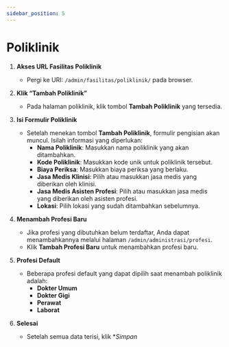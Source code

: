 ```yaml
---
sidebar_position: 5
---
```


# Poliklinik

1. **Akses URL Fasilitas Poliklinik**
   - Pergi ke URI: `/admin/fasilitas/poliklinik/` pada browser.

2. **Klik “Tambah Poliklinik”**
   - Pada halaman poliklinik, klik tombol **Tambah Poliklinik** yang tersedia.

3. **Isi Formulir Poliklinik**
   - Setelah menekan tombol **Tambah Poliklinik**, formulir pengisian akan muncul. Isilah informasi yang diperlukan:
     - **Nama Poliklinik**: Masukkan nama poliklinik yang akan ditambahkan.
     - **Kode Poliklinik**: Masukkan kode unik untuk poliklinik tersebut.
     - **Biaya Periksa**: Masukkan biaya periksa yang berlaku.
     - **Jasa Medis Klinisi**: Pilih atau masukkan jasa medis yang diberikan oleh klinisi.
     - **Jasa Medis Asisten Profesi**: Pilih atau masukkan jasa medis yang diberikan oleh asisten profesi.
     - **Lokasi**: Pilih lokasi yang sudah ditambahkan sebelumnya.

4. **Menambah Profesi Baru**
   - Jika profesi yang dibutuhkan belum terdaftar, Anda dapat menambahkannya melalui halaman `/admin/administrasi/profesi`.
   - Klik **Tambah Profesi Baru** untuk menambahkan profesi baru.

5. **Profesi Default**
   - Beberapa profesi default yang dapat dipilih saat menambah poliklinik adalah:
     - **Dokter Umum**
     - **Dokter Gigi**
     - **Perawat**
     - **Laborat**

6. **Selesai**
   - Setelah semua data terisi, klik **Simpan*
